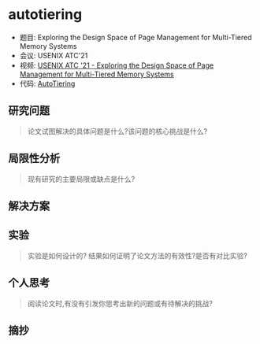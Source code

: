 
# autotiering

<!-- TODO -->

- 题目: Exploring the Design Space of Page Management for Multi-Tiered Memory Systems
- 会议: USENIX ATC'21
- 视频: [USENIX ATC '21 - Exploring the Design Space of Page Management for Multi-Tiered Memory Systems](https://www.youtube.com/watch?v=69uIM8Nl9XI)
- 代码: [AutoTiering](https://github.com/Sys-KU/AutoTiering)

## 研究问题

> 论文试图解决的具体问题是什么?该问题的核心挑战是什么?



## 局限性分析

> 现有研究的主要局限或缺点是什么?



## 解决方案



## 实验

> 实验是如何设计的? 结果如何证明了论文方法的有效性?是否有对比实验?



## 个人思考

> 阅读论文时,有没有引发你思考出新的问题或有待解决的挑战?

## 摘抄
